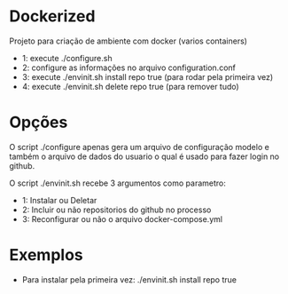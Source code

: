 # Dockerized

Projeto para criação de ambiente com docker (varios containers)

- 1: execute ./configure.sh
- 2: configure as informações no arquivo configuration.conf
- 3: execute ./envinit.sh install repo true (para rodar pela primeira vez)
- 4: execute ./envinit.sh delete repo true (para remover tudo)

# Opções

O script ./configure apenas gera um arquivo de configuração modelo e também o arquivo de dados do usuario 
o qual é usado para fazer login no github.

O script ./envinit.sh recebe 3 argumentos como parametro:
    
- 1: Instalar ou Deletar
- 2: Incluir ou não repositorios do github no processo
- 3: Reconfigurar ou não o arquivo docker-compose.yml

# Exemplos

* Para instalar pela primeira vez: ./envinit.sh install repo true

